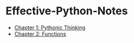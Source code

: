 # Effective-Python-Notes

+ [Chapter 1: Pythonic Thinking](https://github.com/lonelyandrew/Effective-Python-Notes/blob/master/chapter1.md#chapter-1-pythonic-thinking)
+ [Chapter 2: Functions](https://github.com/lonelyandrew/Effective-Python-Notes/blob/master/chapter2.md#chapter-2-functions)

